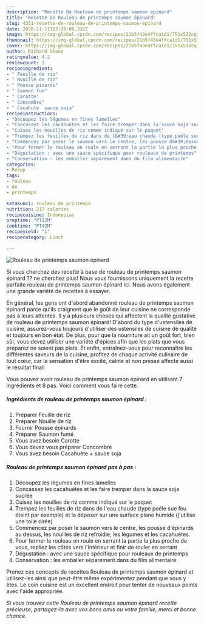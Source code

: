 ```yaml
---
description: "Recette De Rouleau de printemps saumon épinard"
title: "Recette De Rouleau de printemps saumon épinard"
slug: 4351-recette-de-rouleau-de-printemps-saumon-epinard
date: 2020-11-11T13:28:00.332Z
image: https://img-global.cpcdn.com/recipes/21b5f43e4ffca1d1/751x532cq70/rouleau-de-printemps-saumon-epinard-photo-principale-de-la-recette.jpg
thumbnail: https://img-global.cpcdn.com/recipes/21b5f43e4ffca1d1/751x532cq70/rouleau-de-printemps-saumon-epinard-photo-principale-de-la-recette.jpg
cover: https://img-global.cpcdn.com/recipes/21b5f43e4ffca1d1/751x532cq70/rouleau-de-printemps-saumon-epinard-photo-principale-de-la-recette.jpg
author: Richard Stone
ratingvalue: 4.2
reviewcount: 3
recipeingredient:
- " Feuille de riz"
- " Nouille de riz"
- " Pousse pinards"
- " Saumon fum"
- " Carotte"
- " Concombre"
- " Cacahute  sauce soja"
recipeinstructions:
- "Découpez les légumes en fines lamelles"
- "Concassez les cacahuètes et les faire tremper dans la sauce soja sucrée"
- "Cuisez les nouilles de riz comme indiqué sur le paquet"
- "Trempez les feuilles de riz dans de l&#39;eau chaude (type poêle sue feu éteint par exemple) et la déposer sur une surface plane humide (j&#39;utilise une toile cirée)"
- "Commencez par poser le saumon vers le centre, les pousse d&#39;épinards au dessus, les nouilles de riz refroidie, les légumes et les cacahuètes."
- "Pour fermer le rouleau on roule en serrant la partie la plus proche de vous, repliez les côtés vers l&#39;intérieur et finir de rouler en serrant"
- "Dégustation : avec une sauce spécifique pour rouleaux de printemps"
- "Conservation : les emballer séparément dans du film alimentaire"
categories:
- Resep
tags:
- rouleau
- de
- printemps

katakunci: rouleau de printemps 
nutrition: 217 calories
recipecuisine: Indonesian
preptime: "PT12M"
cooktime: "PT42M"
recipeyield: "1"
recipecategory: Lunch

---
```



![Rouleau de printemps saumon épinard](https://img-global.cpcdn.com/recipes/21b5f43e4ffca1d1/751x532cq70/rouleau-de-printemps-saumon-epinard-photo-principale-de-la-recette.jpg)

Si vous cherchez des recette à base de rouleau de printemps saumon épinard ?? ne cherchez plus! Nous vous fournissons uniquement la recette parfaite rouleau de printemps saumon épinard ici. Nous avons également une grande variété de recettes à essayer.

En général, les gens ont d'abord abandonné rouleau de printemps saumon épinard parce qu'ils craignent que le goût de leur cuisine ne corresponde pas à leurs attentes. Il y a plusieurs choses qui affectent la qualité gustative de rouleau de printemps saumon épinard! D'abord du type d'ustensiles de cuisine, assurez-vous toujours d'utiliser des ustensiles de cuisine de qualité et toujours en bon état. De plus, pour que la nourriture ait un goût fort, bien sûr, vous devez utiliser une variété d'épices afin que les plats que vous préparez ne soient pas plats. Et enfin, entraînez-vous pour reconnaître les différentes saveurs de la cuisine, profitez de chaque activité culinaire de tout cœur, car la sensation d'être excité, calme et non pressé affecte aussi le résultat final!

<!--inarticleads1-->

Vous pouvez avoir rouleau de printemps saumon épinard en utilisant 7 Ingrédients et 8 pas. Voici comment vous faire cette.

##### Ingrédients de rouleau de printemps saumon épinard :

1. Préparer  Feuille de riz
1. Préparer  Nouille de riz
1. Fournir  Pousse épinards
1. Préparer  Saumon fumé
1. Vous avez besoin  Carotte
1. Vous devez vous préparer  Concombre
1. Vous avez besoin  Cacahuète + sauce soja




<!--inarticleads2-->

##### Rouleau de printemps saumon épinard pas à pas :

1. Découpez les légumes en fines lamelles
1. Concassez les cacahuètes et les faire tremper dans la sauce soja sucrée
1. Cuisez les nouilles de riz comme indiqué sur le paquet
1. Trempez les feuilles de riz dans de l&#39;eau chaude (type poêle sue feu éteint par exemple) et la déposer sur une surface plane humide (j&#39;utilise une toile cirée)
1. Commencez par poser le saumon vers le centre, les pousse d&#39;épinards au dessus, les nouilles de riz refroidie, les légumes et les cacahuètes.
1. Pour fermer le rouleau on roule en serrant la partie la plus proche de vous, repliez les côtés vers l&#39;intérieur et finir de rouler en serrant
1. Dégustation : avec une sauce spécifique pour rouleaux de printemps
1. Conservation : les emballer séparément dans du film alimentaire




<!--inarticleads1-->

<p>
Prenez ces concepts de recettes Rouleau de printemps saumon épinard et utilisez-les ainsi que peut-être même expérimentez pendant que vous y êtes. Le coin cuisine est un excellent endroit pour tenter de nouveaux points avec l'aide appropriée.
</p>

<p>
<i>Si vous trouvez cette Rouleau de printemps saumon épinard recette précieuse, partagez-la avec vos bons amis ou votre famille, merci et bonne chance.</i>
</p>
